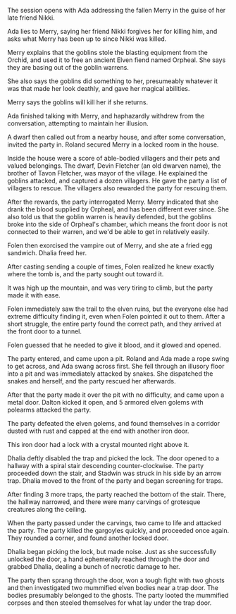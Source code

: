 <!-- TITLE: 2019-01-01 -->
<!-- SUBTITLE: The session of 2019-01-01 Earth, 3789-??-?? Ulpha -->

The session opens with Ada addressing the fallen Merry in the guise of her late friend Nikki.

Ada lies to Merry, saying her friend Nikki forgives her for killing him, and asks what Merry has been up to since Nikki was killed.

Merry explains that the goblins stole the blasting equipment from the Orchid, and used it to free an ancient Elven fiend named Orpheal. She says they are basing out of the goblin warrens.

She also says the goblins did something to her, presumeably whatever it was that made her look deathly, and gave her magical abilities.

Merry says the goblins will kill her if she returns.

Ada finished talking with Merry, and haphazardly withdrew from the conversation, attempting to maintain her illusion.

A dwarf then called out from a nearby house, and after some conversation, invited the party in. Roland secured Merry in a locked room in the house.

Inside the house were a score of able-bodied villagers and their pets and valued belongings. The dwarf, Devin Fletcher (an old dwarven name), the brother of Tavon Fletcher, was mayor of the village. He explained the goblins attacked, and captured a dozen villagers. He gave the party a list of villagers to rescue. The villagers also rewarded the party for rescuing them.

After the rewards, the party interrogated Merry. Merry indicated that she drank the blood supplied by Orpheal, and has been different ever since. She also told us that the goblin warren is heavily defended, but the goblins broke into the side of Orpheal's chamber, which means the front door is not connected to their warren, and we'd be able to get in relatively easily.

Folen then exorcised the vampire out of Merry, and she ate a fried egg sandwich. Dhalia freed her.

After casting sending a couple of times, Folen realized he knew exactly where the tomb is, and the party sought out toward it.

It was high up the mountain, and was very tiring to climb, but the party made it with ease.

Folen immediately saw the trail to the elven ruins, but the everyone else had extreme difficulty finding it, even when Folen pointed it out to them. After a short struggle, the entire party found the correct path, and they arrived at the front door to a tunnel.

Folen guessed that he needed to give it blood, and it glowed and opened.

The party entered, and came upon a pit. Roland and Ada made a rope swing to get across, and Ada swang across first. She fell through an illusory floor into a pit and was immediately attacked by snakes. She dispatched the snakes and herself, and the party rescued her afterwards.

After that the party made it over the pit with no difficulty, and came upon a metal door. Dalton kicked it open, and 5 armored elven golems with polearms attacked the party.

The party defeated the elven golems, and found themselves in a corridor dusted with rust and capped at the end with another iron door.

This iron door had a lock with a crystal mounted right above it.

Dhalia deftly disabled the trap and picked the lock. The door opened to a hallway with a spiral stair descending counter-clockwise. The party proceeded down the stair, and Stadwin was struck in his side by an arrow trap. Dhalia moved to the front of the party and began screening for traps. 

After finding 3 more traps, the party reached the bottom of the stair. There, the hallway narrowed, and there were many carvings of grotesque creatures along the ceiling.

When the party passed under the carvings, two came to life and attacked the party. The party killed the gargoyles quickly, and proceeded once again. They rounded a corner, and found another locked door.

Dhalia began picking the lock, but made noise. Just as she successfully unlocked the door, a hand ephemerally reached through the door and grabbed Dhalia, dealing a bunch of necrotic damage to her.

The party then sprang through the door, won a tough fight with two ghosts and then investigated two mummified elven bodies near a trap door. The bodies presumably belonged to the ghosts. The party looted the mummified corpses and then steeled themselves for what lay under the trap door. 